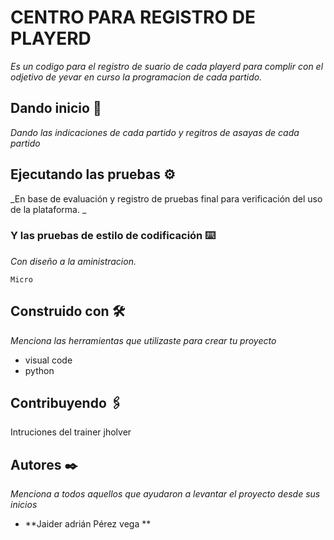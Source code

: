 # CENTRO PARA REGISTRO DE PLAYERD

_Es un codigo para el registro de suario de cada playerd para complir con el odjetivo de yevar en curso la programacion de cada partido._

## Dando inicio  🚀

_Dando las indicaciones de cada partido y regitros de asayas de cada partido_


## Ejecutando las pruebas ⚙️

_En base de evaluación y registro de pruebas final para verificación del uso de la plataforma.    _


### Y las pruebas de estilo de codificación ⌨️

_Con diseño a la aministracion._

```
Micro 
```

## Construido con 🛠️

_Menciona las herramientas que utilizaste para crear tu proyecto_
 
 * visual code
 * python


## Contribuyendo 🖇️

Intruciones del trainer jholver 


## Autores ✒️

_Menciona a todos aquellos que ayudaron a levantar el proyecto desde sus inicios_

* **Jaider adrián Pérez vega ** 

